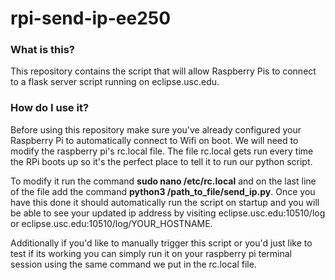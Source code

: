 # rpi-send-ip-ee250
 
### What is this?
This repository contains the script that will allow Raspberry Pis to connect to a flask server script running on eclipse.usc.edu.

### How do I use it?
Before using this repository make sure you've already configured your Raspberry Pi to automatically connect to Wifi on boot. We will need to modify the raspberry pi's rc.local file. The file rc.local gets run every time the RPi boots up so it's the perfect place to tell it to run our python script. 

To modify it run the command __sudo nano /etc/rc.local__ and on the last line of the file add the command __python3 /path_to_file/send_ip.py__. Once you have this done it should automatically run the script on startup and you will be able to see your updated ip address by visiting eclipse.usc.edu:10510/log or eclipse.usc.edu:10510/log/YOUR_HOSTNAME.

Additionally if you'd like to manually trigger this script or you'd just like to test if its working you can simply run it on your raspberry pi terminal session using the same command we put in the rc.local file.

